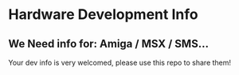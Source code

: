 # Hardware Development Info

## We Need info for: Amiga / MSX / SMS…

Your dev info is very welcomed, please use this repo to share them!

